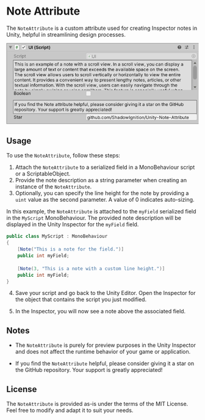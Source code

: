 # Note Attribute

The `NoteAttribute` is a custom attribute used for creating Inspector notes in Unity, helpful in streamlining design processes.

![Note Attribute](preview.png)

## Usage
To use the `NoteAttribute`, follow these steps:

1. Attach the `NoteAttribute` to a serialized field in a MonoBehaviour script or a ScriptableObject.
2. Provide the note description as a string parameter when creating an instance of the `NoteAttribute`.
3. Optionally, you can specify the line height for the note by providing a `uint` value as the second parameter. A value of 0 indicates auto-sizing.

In this example, the `NoteAttribute` is attached to the `myField` serialized field in the `MyScript` MonoBehaviour. The provided note description will be displayed in the Unity Inspector for the `myField` field.

```csharp
public class MyScript : MonoBehaviour
{
    [Note("This is a note for the field.")]
    public int myField;

    [Note(3, "This is a note with a custom line height.")]
    public int myField;
}
```

4. Save your script and go back to the Unity Editor. Open the Inspector for the object that contains the script you just modified.

5. In the Inspector, you will now see a note above the associated field.

## Notes

- The `NoteAttribute` is purely for preview purposes in the Unity Inspector and does not affect the runtime behavior of your game or application.

- If you find the `NoteAttribute` helpful, please consider giving it a star on the GitHub repository. Your support is greatly appreciated!

## License

The `NoteAttribute` is provided as-is under the terms of the MIT License. Feel free to modify and adapt it to suit your needs.
